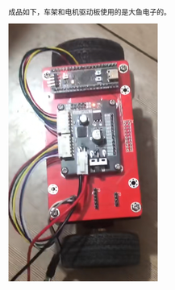 成品如下，车架和电机驱动板使用的是大鱼电子的。

![image](https://github.com/kulya97/DeskLamp/blob/master/Doc/Pic/chrome_yhHCtC9qcY.png)